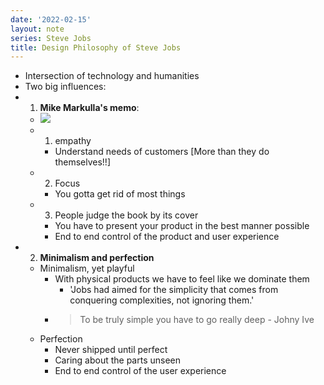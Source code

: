 ```yaml
---
date: '2022-02-15'
layout: note
series: Steve Jobs
title: Design Philosophy of Steve Jobs
---
```


- Intersection of technology and humanities
- Two big influences:
- 1. **Mike Markulla's memo**:
    - ![](https://firebasestorage.googleapis.com/v0/b/firescript-577a2.appspot.com/o/imgs%2Fapp%2FVitecek%2F8ViUEC3ten.png?alt=media&token=492e2dd4-ba54-41ff-91d4-3b70ca11bfe4)
    - 1. empathy
        - Understand needs of customers [More than they do themselves!!]
    - 2. Focus
        - You gotta get rid of most things
    - 3.  People judge the book by its cover
        - You have to present your product in the best manner possible
        - End to end control of the product and user experience
- 2. **Minimalism and perfection**
    - Minimalism, yet playful
        - With physical products we have to feel like we dominate them
            - 'Jobs had aimed for the simplicity that comes from conquering complexities, not ignoring them.'
        - >To be truly simple you have to go really deep - Johny Ive
    - Perfection
        - Never shipped until perfect
        - Caring about the parts unseen
        - End to end control of the user experience